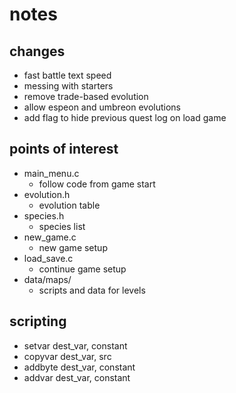 # notes

## changes

- fast battle text speed
- messing with starters
- remove trade-based evolution
- allow espeon and umbreon evolutions
- add flag to hide previous quest log on load game

## points of interest

- main_menu.c
  - follow code from game start
- evolution.h
  - evolution table
- species.h
  - species list
- new_game.c
  - new game setup
- load_save.c
  - continue game setup
- data/maps/
  - scripts and data for levels

## scripting

- setvar dest_var, constant
- copyvar dest_var, src
- addbyte dest_var, constant
- addvar dest_var, constant
